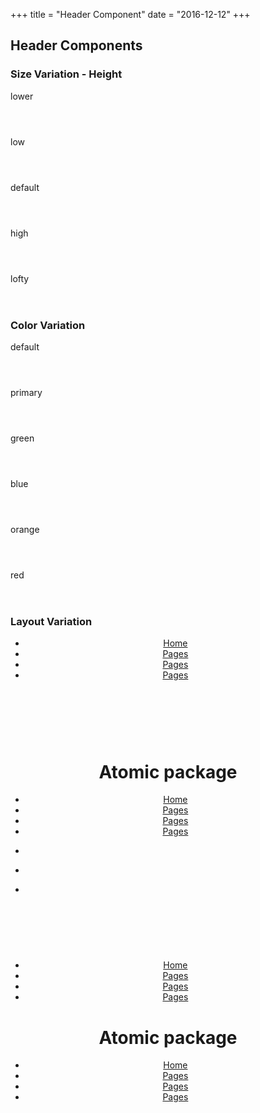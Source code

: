 +++
title = "Header Component"
date = "2016-12-12"
+++

## Header Components

### Size Variation - Height
lower
<header class="header">
</header>

low
<header class="header">
</header>

default
<header class="header">
</header>

high
<header class="header">
</header>

lofty
<header class="header">
</header>

### Color Variation
default
<header class="header">
</header>


primary
<header class="header">
</header>

green
<header class="header">
</header>

blue
<header class="header">
</header>

orange
<header class="header">
</header>

red
<header class="header">
</header>


### Layout Variation

<header class="header">
  <div class="box">
      <nav class="menu">
        <ul class="menuList right">
          <li>
            <a href="">Home</a>
          </li>
          <li>
            <a href="">Pages</a>
          </li>
          <li>
            <a href="">Pages</a>
          </li>
          <li>
            <a href="">Pages</a>
          </li>
        </ul>
      </nav>
  </div>
</header>

<br>
<br>

<header class="header">
  <div class="box">
    <h1 class="title header">Atomic package</h1>
    <nav class="menu">
      <ul class="menuList right">
        <li>
          <a href="">Home</a>
        </li>
        <li>
          <a href="">Pages</a>
        </li>
        <li>
          <a href="">Pages</a>
        </li>
        <li>
          <a href="">Pages</a>
        </li>
      </ul>
    </nav>
    <ul class="iconList right">
      <li>
        <p class="iconBtn">
          <a href="#"><span class="icon ap-github"></span></a>
        </p>
      </li>
      <li>
        <p class="iconBtn">
          <a href="#"><span class="icon ap-rss"></span></a>
        </p>
      </li>
      <li>
        <p class="iconBtn">
          <a href="#"><span class="icon ap-twitter"></span></a>
        </p>
      </li>
    </ul>
  </div>
</header>

<br>
<br>

<header class="header">
  <div class="box center">
    <nav class="menu">
      <ul class="menuList">
        <li>
          <a href="">Home</a>
        </li>
        <li>
          <a href="">Pages</a>
        </li>
        <li>
          <a href="">Pages</a>
        </li>
        <li>
          <a href="">Pages</a>
        </li>
      </ul>
    </nav>
    <h1 class="title header">Atomic package</h1>
    <nav class="menu">
      <ul class="menuList">
        <li>
          <a href="">Home</a>
        </li>
        <li>
          <a href="">Pages</a>
        </li>
        <li>
          <a href="">Pages</a>
        </li>
        <li>
          <a href="">Pages</a>
        </li>
      </ul>
    </nav>
  </div>
</header>

<br>
<br>